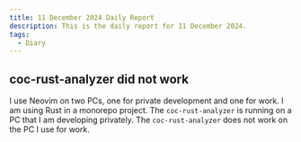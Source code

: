 ```yaml
---
title: 11 December 2024 Daily Report
description: This is the daily report for 11 December 2024.
tags:
  - Diary
---
```


## coc-rust-analyzer did not work

I use Neovim on two PCs, one for private development and one for work.
I am using Rust in a monorepo project.
The `coc-rust-analyzer` is running on a PC that I am developing privately.
The `coc-rust-analyzer` does not work on the PC I use for work.
